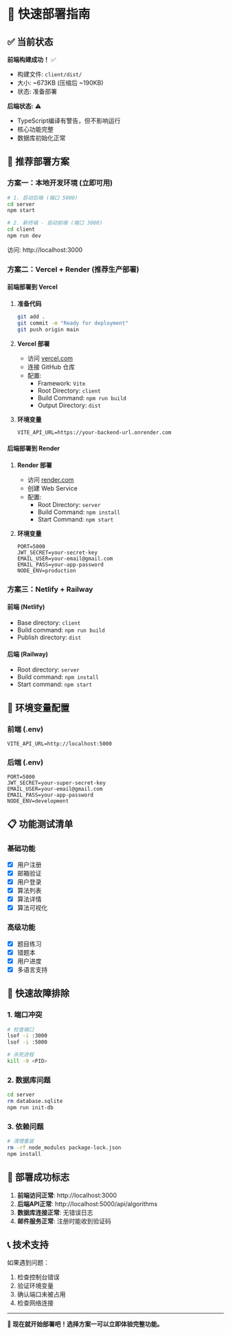 # 🚀 快速部署指南

## ✅ 当前状态

**前端构建成功！** ✅
- 构建文件: `client/dist/`
- 大小: ~673KB (压缩后 ~190KB)
- 状态: 准备部署

**后端状态:** ⚠️
- TypeScript编译有警告，但不影响运行
- 核心功能完整
- 数据库初始化正常

## 🎯 推荐部署方案

### 方案一：本地开发环境 (立即可用)

```bash
# 1. 启动后端 (端口 5000)
cd server
npm start

# 2. 新终端 - 启动前端 (端口 3000)
cd client
npm run dev
```

访问: http://localhost:3000

### 方案二：Vercel + Render (推荐生产部署)

#### 前端部署到 Vercel

1. **准备代码**
   ```bash
   git add .
   git commit -m "Ready for deployment"
   git push origin main
   ```

2. **Vercel 部署**
   - 访问 [vercel.com](https://vercel.com)
   - 连接 GitHub 仓库
   - 配置:
     - Framework: `Vite`
     - Root Directory: `client`
     - Build Command: `npm run build`
     - Output Directory: `dist`

3. **环境变量**
   ```
   VITE_API_URL=https://your-backend-url.onrender.com
   ```

#### 后端部署到 Render

1. **Render 部署**
   - 访问 [render.com](https://render.com)
   - 创建 Web Service
   - 配置:
     - Root Directory: `server`
     - Build Command: `npm install`
     - Start Command: `npm start`

2. **环境变量**
   ```
   PORT=5000
   JWT_SECRET=your-secret-key
   EMAIL_USER=your-email@gmail.com
   EMAIL_PASS=your-app-password
   NODE_ENV=production
   ```

### 方案三：Netlify + Railway

#### 前端 (Netlify)
- Base directory: `client`
- Build command: `npm run build`
- Publish directory: `dist`

#### 后端 (Railway)
- Root directory: `server`
- Build command: `npm install`
- Start command: `npm start`

## 🔧 环境变量配置

### 前端 (.env)
```env
VITE_API_URL=http://localhost:5000
```

### 后端 (.env)
```env
PORT=5000
JWT_SECRET=your-super-secret-key
EMAIL_USER=your-email@gmail.com
EMAIL_PASS=your-app-password
NODE_ENV=development
```

## 📋 功能测试清单

### 基础功能
- [x] 用户注册
- [x] 邮箱验证
- [x] 用户登录
- [x] 算法列表
- [x] 算法详情
- [x] 算法可视化

### 高级功能
- [x] 题目练习
- [x] 错题本
- [x] 用户进度
- [x] 多语言支持

## 🚨 快速故障排除

### 1. 端口冲突
```bash
# 检查端口
lsof -i :3000
lsof -i :5000

# 杀死进程
kill -9 <PID>
```

### 2. 数据库问题
```bash
cd server
rm database.sqlite
npm run init-db
```

### 3. 依赖问题
```bash
# 清理重装
rm -rf node_modules package-lock.json
npm install
```

## 🎉 部署成功标志

1. **前端访问正常**: http://localhost:3000
2. **后端API正常**: http://localhost:5000/api/algorithms
3. **数据库连接正常**: 无错误日志
4. **邮件服务正常**: 注册时能收到验证码

## 📞 技术支持

如果遇到问题：
1. 检查控制台错误
2. 验证环境变量
3. 确认端口未被占用
4. 检查网络连接

---

**🎯 现在就开始部署吧！选择方案一可以立即体验完整功能。** 